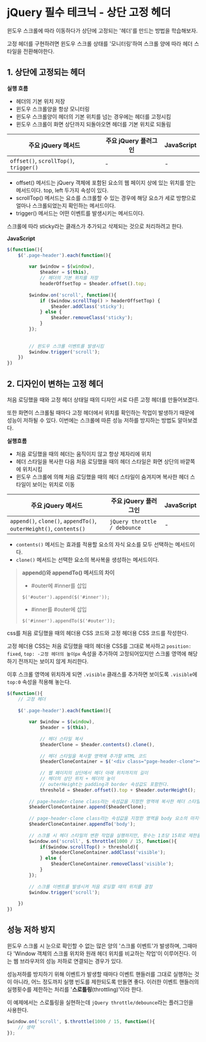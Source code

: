 # jQuery 필수 테크닉 - 상단 고정 헤더

윈도우 스크롤에 따라 이동하다가 상단에 고정되는 '헤더'를 만드는 방법을 학습해보자.

고정 헤더를 구현하려면 윈도우 스크롤 상태를 '모니터링'하여 스크롤 양에 따라 헤더 스타일을 전환해야한다. 



## 1. 상단에 고정되는 헤더



**실행 흐름**

- 헤더의 기본 위치 저장
- 윈도우 스크롤양을 항상 모니터링
- 윈도우 스크롤양이 헤더의 기본 위치를 넘는 경우에는 헤더를 고정시킴
- 윈도우 스크롤이 화면 상단까지 되돌아오면 헤더를 기본 위치로 되돌림



| **주요 jQuery 메서드**                 | 주요 jQuery 플러그인 | **JavaScript** |
| -------------------------------------- | -------------------- | -------------- |
| `offset()`, `scrollTop()`, `trigger()` | -                    | -              |

- offset() 메서드는 jQuery 객체에 포함된 요소의 웹 페이지 상에 있는 위치를 얻는 메서드이다. top, left 두가지 속성이 있다.
- scrollTop() 메서드는 요소를 스크롤할 수 있는 경우에 해당 요소가 세로 방향으로 얼마나 스크롤되었는지 확인하는 메서드이다.
- trigger() 메서드는 어떤 이벤트를 발생시키는 메서드이다.



스크롤에 따라 sticky라는 클래스가 추가되고 삭제되는 것으로 처리하려고 한다.



**JavaScript**

```javascript
$(function(){
    $('.page-header').each(function(){
        
        var $window = $(window),
            $header = $(this),
            // 헤더의 기본 위치를 저장
            headerOffsetTop = $header.offset().top;
        
        $window.on('scroll', function(){
            if ($window.scrollTop() > headerOffsetTop) {
                $header.addClass('sticky');
            } else {
                $header.removeClass('sticky');
            }
        });
           
        
        // 윈도우 스크롤 이벤트를 발생시킴
        $window.trigger('scroll');
    })
})
```





## 2. 디자인이 변하는 고정 헤더

처음 로딩했을 때와 고정 헤더 상태일 때의 디자인 서로 다른 고정 헤더를 만들어보겠다.

또한 화면이 스크롤될 때마다 고정 헤더에서 위치를 확인하는 작업이 발생하기 때문에 성능이 저하될 수 있다. 이번에는 스크롤에 따른 성능 저하를 방지하는 방법도 알아보겠다.



**실행흐름**

- 처음 로딩했을 때의 헤더는 움직이지 않고 항상 제자리에 위치
- 헤더 스타일을 복사한 다음 처음 로딩했을 때의 헤더 스타일은 화면 상단의 바깥쪽에 위치시킴
- 윈도우 스크롤에 의해 처음 로딩했을 때의 헤더 스타일이 숨겨지며 복사한 헤더 스타일이 보이는 위치로 이동



| **주요 jQuery 메서드**                                       | 주요 jQuery 플러그인         | **JavaScript** |
| ------------------------------------------------------------ | ---------------------------- | -------------- |
| `append()`, `clone()`,  `appendTo()`,  `outerHeight()`, `contents()` | `jQuery throttle / debounce` | -              |

- `contents()` 메서드는 효과를 적용할 요소의 자식 요소를 모두 선택하는 메서드이다.
- `clone()` 메서드는 선택한 요소의 복사복을 생성하는 메서드이다.



> **append()와 appendTo() 메서드의 차이**
>
> - #outer에 #inner를 삽입
>
> `$('#outer').append($('#inner'));`
>
> - #inner를 #outer에 삽입
>
> `$('#inner').appendTo($('#outer'));`



css를 처음 로딩했을 때의 헤더용 CSS 코드와 고정 헤더용 CSS 코드를 작성한다.

고정 헤더용 CSS는 처음 로딩했을 때의 헤더용 CSS를 그대로 복사하고 `position: fixed`, `top: -고정 헤더의 높이px` 속성을 추가하여 고정되어있지만 스크롤 영역에 해당하기 전까지는 보이지 않게 처리한다.

이후 스크롤 영역에 위치하게 되면 `.visible` 클래스를 추가하면 보이도록 `.visible`에 `top:0` 속성을 적용해 놓는다.



```javascript
$(function(){
    // 고정 헤더
    
    $('.page-header').each(function(){
        
        var $window = $(window),
            $header = $(this),
            
            // 헤더 스타일 복사
            $headerClone = $header.contents().clone(),
            
            // 헤더 스타일을 복사할 영역에 추가할 HTML 코드
            $headerCloneContainer = $('<div class="page-header-clone"></div>'),
            
            // 웹 페이지의 상단에서 헤더 아래 위치까지의 길이
            // 헤더의 상단 위치 + 헤더의 높이
            // outerHeight는 padding과 border 속성값도 포함한다.
            threshold = $header.offset().top + $header.outerHeight();
        
        // page-header-clone class라는 속성값을 지정한 영역에 복사한 헤더 스타일을 삽입
        $headerCloneContainer.append($headerClone);
        
        // page-header-clone class라는 속성값을 지정한 영역을 body 요소의 마지막 부분에 삽입
        $headerCloneContainer.appendTo('body');
        
        // 스크롤 시 헤더 스타일의 변환 작업을 실행하지만, 횟수는 1초당 15회로 제한을 둠
        $window.on('scroll', $.throttle(1000 / 15, function(){
            if($window.scrollTop() > threshold){
                $headerCloneContainer.addClass('visible');
            } else {
                $headerCloneContainer.removeClass('visible');
            }
        });
                   
        // 스크롤 이벤트를 발생시켜 처음 로딩할 때의 위치를 결정
        $window.trigger('scroll');
        
    })
})
```





## 성능 저하 방지

윈도우 스크롤 시 눈으로 확인할 수 없는 많은 양의 '스크롤 이벤트'가 발생하며, 그때마다 'Window 객체의 스크롤 위치와 원래 헤더 위치를 비교하는 작업'이 이루어진다. 이는 웹 브라우저의 성능 저하로 연결되는 경우가 있다.



성능저하를 방지하기 위해 이벤트가 발생할 때마다 이벤트 핸들러를 그대로 실행하는 것이 아니라, 어느 정도까지 실행 빈도를 제한되도록 만들면 좋다. 이러한 이벤트 핸들러의 실행횟수를 제한하는 처리를 '**스로틀링**(throttling)'이라 한다.



이 예제에서는 스로틀링을 실현하는데 `jQuery throttle/debounce`라는 플러그인을 사용한다.



```javascript
$window.on('scroll', $.throttle(1000 / 15, function(){
	// 생략
});
```

